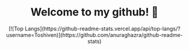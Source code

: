 <div id="header" align="center">
   <h1>Welcome to my github! 👋</h1>
   [![Top Langs](https://github-readme-stats.vercel.app/api/top-langs/?username=Toshiven)](https://github.com/anuraghazra/github-readme-stats)
</div>


<!--
**Toshiven/Toshiven** is a ✨ _special_ ✨ repository because its `README.md` (this file) appears on your GitHub profile.

Here are some ideas to get you started:

- 🔭 I’m currently working on ...
- 🌱 I’m currently learning ...
- 👯 I’m looking to collaborate on ...
- 🤔 I’m looking for help with ...
- 💬 Ask me about ...
- 📫 How to reach me: ...
- 😄 Pronouns: ...
- ⚡ Fun fact: ...
-->
